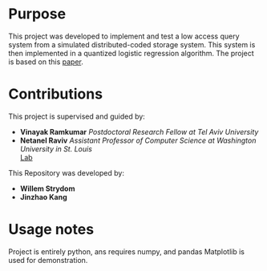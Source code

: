 # Purpose
This project was developed to implement and test a low access query system from a 
simulated distributed-coded storage system. This system is then implemented in a quantized
logistic regression algorithm. The project is based on this [paper](https://arxiv.org/abs/2305.06101).

# Contributions
This project is supervised and guided by:

- **Vinayak Ramkumar**
  *Postdoctoral Research Fellow at Tel Aviv University*
- **Netanel Raviv**
  *Assistant Professor of Computer Science at Washington University in St. Louis*  
  [Lab](https://sites.wustl.edu/ravivlab/)


This Repository was developed by:

- **Willem Strydom**
- **Jinzhao Kang**

# Usage notes
Project is entirely python, ans requires numpy, and pandas
Matplotlib is used for demonstration.
